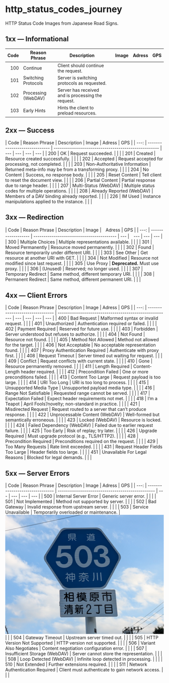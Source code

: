 # http_status_codes_journey
HTTP Status Code Images from Japanese Road Signs.

## 1xx — Informational
| Code | Reason Phrase       | Description   |                                    | Image | Adress | GPS |
| ---: | ------------------- | -------------------------------------------------- | --- | --- | --- | --- |
|  100 | Continue            | Client should continue the request.                |  |  |
|  101 | Switching Protocols | Server is switching protocols as requested.        |  |  |
|  102 | Processing (WebDAV) | Server has received and is processing the request. |  |  |
|  103 | Early Hints         | Hints the client to preload resources.             |  |  |

## 2xx — Success
| Code | Reason Phrase                 | Description                                          | Image | Adress | GPS |
| ---: | ----------------------------- | ---------------------------------------------------- | --- | --- | --- | --- |
|  200 | OK                            | Request succeeded.                                   |  |  | 
|  201 | Created                       | Resource created successfully.                       |  |  | 
|  202 | Accepted                      | Request accepted for processing, not completed.      |  |  | 
|  203 | Non-Authoritative Information | Returned meta-info may be from a transforming proxy. |  |  | 
|  204 | No Content                    | Success, no response body.                           |  |  | 
|  205 | Reset Content                 | Tell client to reset the document view.              |  |  | 
|  206 | Partial Content               | Partial response due to range header.                |  |  | 
|  207 | Multi-Status (WebDAV)         | Multiple status codes for multiple operations.       |  |  | 
|  208 | Already Reported (WebDAV)     | Members of a DAV binding already reported.           |  |  | 
|  226 | IM Used                       | Instance manipulations applied to the instance.      |  |  | 

## 3xx — Redirection
| Code | Reason Phrase      | Description                               | Image |　Adress | GPS |
| ---: | ------------------ | ----------------------------------------- | --- |　--- | --- | --- |
|  300 | Multiple Choices   | Multiple representations available.       |  |  | 
|  301 | Moved Permanently  | Resource moved permanently.               |  |  | 
|  302 | Found              | Resource temporarily under different URI. |  |  | 
|  303 | See Other          | Get resource at another URI with GET.     |  |  | 
|  304 | Not Modified       | Resource not modified since last request. |  |  | 
|  305 | Use Proxy          | **Deprecated.** Must use proxy.           |  |  | 
|  306 | (Unused)           | Reserved; no longer used.                 |  |  | 
|  307 | Temporary Redirect | Same method, different temporary URI.     |  |  | 
|  308 | Permanent Redirect | Same method, different permanent URI.     |  |  | 

## 4xx — Client Errors
| Code | Reason Phrase                   | Description                                             | Image | Adress | GPS |
| ---: | ------------------------------- | ------------------------------------------------------- | --- | --- | --- | --- |
|  400 | Bad Request                     | Malformed syntax or invalid request.                    |  |  | 
|  401 | Unauthorized                    | Authentication required or failed.                      |  |  | 
|  402 | Payment Required                | Reserved for future use.                                |  |  | 
|  403 | Forbidden                       | Server understood but refuses to authorize.             |  |  | 
|  404 | Not Found                       | Resource not found.                                     |  |  | 
|  405 | Method Not Allowed              | Method not allowed for the target.                      |  |  | 
|  406 | Not Acceptable                  | No acceptable representation found.                     |  |  | 
|  407 | Proxy Authentication Required   | Authenticate with proxy first.                          |  |  | 
|  408 | Request Timeout                 | Server timed out waiting for request.                   |  |  | 
|  409 | Conflict                        | Request conflicts with current state.                   |  |  | 
|  410 | Gone                            | Resource permanently removed.                           |  |  | 
|  411 | Length Required                 | Content-Length header required.                         |  |  | 
|  412 | Precondition Failed             | One or more preconditions failed.                       |  |  | 
|  413 | Content Too Large               | Request payload is too large.                           |  |  | 
|  414 | URI Too Long                    | URI is too long to process.                             |  |  | 
|  415 | Unsupported Media Type          | Unsupported payload media type.                         |  |  | 
|  416 | Range Not Satisfiable           | Requested range cannot be served.                       |  |  | 
|  417 | Expectation Failed              | Expect header requirements not met.                     |  |  | 
|  418 | I’m a Teapot                    | April Fools’/novelty; non-standard in practice.         |  |  | 
|  421 | Misdirected Request             | Request routed to a server that can’t produce response. |  |  | 
|  422 | Unprocessable Content (WebDAV)  | Well-formed but semantically erroneous.                 |  |  | 
|  423 | Locked (WebDAV)                 | Resource is locked.                                     |  |  | 
|  424 | Failed Dependency (WebDAV)      | Failed due to earlier request failure.                  |  |  | 
|  425 | Too Early                       | Risk of replay; try later.                              |  |  | 
|  426 | Upgrade Required                | Must upgrade protocol (e.g., TLS/HTTP2).                |  |  | 
|  428 | Precondition Required           | Preconditions required on the request.                  |  |  | 
|  429 | Too Many Requests               | Rate limit exceeded.                                    |  |  | 
|  431 | Request Header Fields Too Large | Header fields too large.                                |  |  | 
|  451 | Unavailable For Legal Reasons   | Blocked for legal demands.                              |  |  | 

## 5xx — Server Errors
| Code | Reason Phrase                   | Description                                      | Image | Adress | GPS |
| ---: | ------------------------------- | ------------------------------------------------ | --- | --- | --- | --- |
|  500 | Internal Server Error           | Generic server error.                            |  |  | 
|  501 | Not Implemented                 | Method not supported by server.                  |  |  | 
|  502 | Bad Gateway                     | Invalid response from upstream server.           |  |  | 
|  503 | Service Unavailable             | Temporarily overloaded or maintenance.           | !["503"](./assets/images/503.jpg) |  | 
|  504 | Gateway Timeout                 | Upstream server timed out.                       |  |  | 
|  505 | HTTP Version Not Supported      | HTTP version not supported.                      |  |  | 
|  506 | Variant Also Negotiates         | Content negotiation configuration error.         |  |  | 
|  507 | Insufficient Storage (WebDAV)   | Server cannot store the representation.          |  |  | 
|  508 | Loop Detected (WebDAV)          | Infinite loop detected in processing.            |  |  | 
|  510 | Not Extended                    | Further extensions required.                     |  |  | 
|  511 | Network Authentication Required | Client must authenticate to gain network access. |  |  | 
